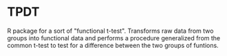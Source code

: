 # TPDT
R package for a sort of "functional t-test". Transforms raw data from two groups into functional data and performs a procedure generalized from the common t-test to test for a difference between the two groups of funtions.
